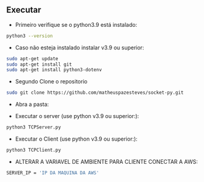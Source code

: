## Executar

- Primeiro verifique se o python3.9 está instalado:

```bash
python3 --version
```
- Caso não esteja instalado instalar v3.9 ou superior:
```bash
sudo apt-get update
sudo apt-get install git
sudo apt-get install python3-dotenv
```

- Segundo Clone o repositorio

```bash
sudo git clone https://github.com/matheuspazesteves/socket-py.git
```

- Abra a pasta:

- Executar o server (use python v3.9 ou superior:):

```bash
python3 TCPServer.py
```

- Executar o Client (use python v3.9 ou superior:):

```bash
python3 TCPClient.py
```


- ALTERAR A VARIAVEL DE AMBIENTE PARA CLIENTE CONECTAR A AWS:

```bash
SERVER_IP = 'IP DA MAQUINA DA AWS'
```
